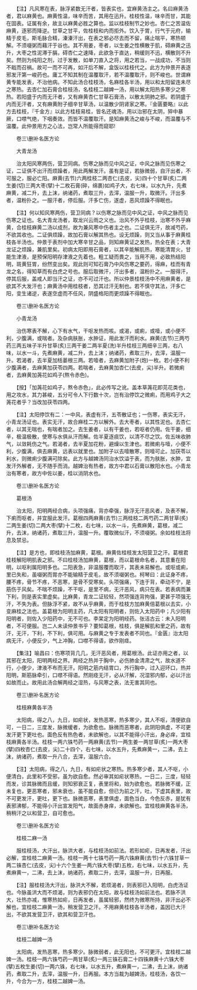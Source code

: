 <!-- { "loadSidebar": true } -->
　　【注】凡风寒在表，脉浮紧数无汗者，皆表实也，宜麻黄汤主之。名曰麻黄汤者，君以麻黄也。麻黄性温，味辛而苦，其用在迅升。桂枝性温，味辛而甘，其能在固表。证属有余，故主以麻黄必胜之算也。监以桂枝制节之妙也。杏仁之苦温佐麻黄，逐邪而降逆。甘草之甘平，佐桂枝和内而拒外。饮入于胃，行气于元府，输精于皮毛，斯毛脉合精，溱溱汗出，在表之邪必尽去而不留，痛止喘平，寒热顿解。不须啜粥而藉汗于谷也。其不用姜，枣者，以生姜之性横散于肌，碍麻黄之迅升，大枣之性泥滞于膈，碍杏仁之速降，此欲急于直达，稍缓则不迅，横散则不升矣。然则为纯阳之剂，过于发散，如单刀直入之将，用之若当，一战成功，不当则不戢而召祸。故可一而不可再，如汗后不解，盒饭以桂枝代之。此方为仲景开表逐邪发汗第一峻药也。庸工不知其制在温覆取汗，若不温覆取汗，则不峻也。世谓麻黄专能发表，不治他病。不知此汤合桂枝汤，名麻桂各半汤，用以和太阳留连未尽之寒热。去杏仁加石膏合桂枝汤，名桂枝二越婢一汤，用以解太阳热多寒少之寒热。若阳盛于内而无汗者，又有麻黄杏仁甘草石膏汤，以散太阴肺之邪。若阴盛于内而无汗者，又有麻黄附子细辛甘草汤，以温散少阴肾家之寒。『金匮要略』以此方去桂枝，『千金方』以此方桂枝易桂，皆名还魂汤，用以治邪在太阴，猝中暴厥，口噤气绝，下咽奏效。而皆不温覆取汗。是知麻黄汤之峻与不峻，而温覆与不温覆。此仲景用方之心法，岂常人所能得而窥耶!

　　卷三\删补名医方论

　　大青龙汤

　　治太阳风寒两伤，营卫同病。伤寒之脉而见中风之证，中风之脉而见伤寒之证，二证俱不出汗而烦躁者，用此两解发汗。虽有是证，若脉微弱，自汗出者，不可服之，服必亡阳。麻黄(去节)六两桂枝二两杏仁(去皮，尖)四十个甘草(炙)二两生姜(切)三两大枣(擘)十二枚石膏(碎，绵裹)如鸡子大，右七味，以水九升，先煮麻黄，减二升，去上沫，纳诸药，煮取三升，去滓，温服一升，取微汗。汗出多者，温粉扑之。一服汗者，停后服。汗多亡伤，遂虚，恶风烦躁不得眠也。

　　【注】何以知风寒两伤，营卫同病？以伤寒之脉而见中风之证，中风之脉而见伤寒之证也。名大青龙汤者，取龙兴云雨之义也。治风不外乎桂枝，治寒不外乎麻黄，合桂枝麻黄二汤以成剂，故为兼风寒中伤者主之也。二证俱无汗，故减芍药，不欲其收也。二证俱烦躁，故加石膏以解其热也。设无烦躁，则又当从事于麻黄桂枝各半汤也。仲景于表剂中加大寒辛甘之品，则知麻黄证之发热，热全在表；大青龙证之烦躁，兼肌里矣。初病太阳即用石膏者，以其辛能解肌热，寒能清胃火，甘能生津液，是预保阳明存津液之先着也。粗工疑而畏之，当用不用，必致热结阳明，斑黄狂胃，纷然变出矣。观此则可知石膏乃中风伤寒之要药，得麻，桂而有青龙之名，得知草而有白虎之号也。服后取微汗，汗出多者，温粉扑之。一服得汗，停其后服，盖戒人即当汗之证，亦不可过汗也。所以仲景桂枝汤中不用麻黄者，是欲其不大发汗也；麻黄汤中用桂枝者，恐其过汗无制也。若不慎守其法，汗多亡阳，变生诸逆，表遂空虚而不任风，阴盛格阳而更烦躁不得眠也。

　　卷三\删补名医方论

　　小青龙汤

　　治伤寒表不解，心下有水气，干呕发热而咳。或渴，或痢，或噎，或小便不利，少腹满，或喘者。及杂病肤胀，水肿证，用此发汗而利水。麻黄(去节)三两芍药三两五味子半升甘草(炙)三两干姜二两半夏(洗)半升桂枝三两细辛三两，右八味，以水一斗，先煮麻黄，减二升，去上沫；纳诸药，煮取三升，去滓，温服一升。若渴者，去半夏加栝蒌根三两。若噎者，去麻黄加附子(炮)一枚。若小便不利少腹满者，去麻黄加茯苓四两。若喘者，去麻黄加杏仁(去皮，尖)半升。若微痢者，去麻黄加荛花如鸡子(熬令赤色)。

　　【按】「加荛花如鸡子，熬令赤色」，此必传写之讹。盖本草荛花即芫花类也，用之攻水，其力甚峻，五分可令人下行数十次，岂有治停饮之微痢，而用鸡子大之荛花者乎？当改加茯苓四两。

　　【注】太阳停饮有二：一中风，表虚有汗，五苓散证也；一伤寒，表实无汗，小青龙汤证也。表实无汗，故合麻桂二方以解外。去大枣者，以其性泥也。去杏仁者，以其无喘也，有喘者加之。去生姜者，以有干姜也，若呕者仍用。佐干姜，细辛，极温极散，使寒与水俱从汗而解。佐半夏逐痰饮，以清不尽之饮。佐五味收肺气，以敛耗伤之气。若渴者，去半夏加花粉，避燥以生津也。若微痢与噎，小便不利，少腹满，俱去麻黄，远表以就里也。加附子以去噎散寒，则噎可止。加茯苓以利水，则微痢少腹满可除矣。此方与越婢汤同治水饮溢于表，而为肤胀，水肿，宜发汗外解者，无不随手而消。越婢治有热者，故方中君以石膏以散阳水也。小青龙治有寒者，故方中佐以姜，桂以消阴水也。

　　卷三\删补名医方论

　　葛根汤

　　治太阳，阳明两经合病，头项强痛，背亦牵强，脉浮无汗恶风者，及表不解，下痢而呕者，并宜服此发汗。葛根四两麻黄(去节)三两桂枝二两芍药二两甘草(炙)二两生姜(切)二两大枣(擘)十二枚，右七味，以水一斗，先煮麻黄，葛根，减二升，去沫，纳诸药，煮取三升，温服一升。覆取微似汗，不须啜粥。余如桂枝法将息及禁忌。

　　【注】是方也，即桂枝汤加麻黄，葛根。麻黄佐桂枝发太阳营卫之汗。葛根君桂枝解阳明肌表之邪。不曰桂枝汤加麻黄，葛根，而以葛根命名者，其意重在阳明，以呕利属阳明多也。二阳表急，非温服覆而取汗，其表未易解也。或呕或痢，里已失和，虽啜粥而胃亦不能输精于皮毛，故不须啜粥也。柯琴曰：此证身不疼，腰不疼，骨节不疼，不恶寒，是骨不受寒矣。头项强痛，下连于背，牵动不宁，是筋伤于风矣。不喘不烦躁，不干呕，是里不病，无汗恶风，病只在表。若表病而兼下利，则是表实里虚矣。比麻黄，青龙二证较轻，然项强连背拘强，更甚于项强无汗，不失为表。但脉浮不紧，故不从乎麻黄，而于桂枝方加麻黄倍葛根以去实，小变麻桂之法也。盖葛根为阳明主药，凡太阳有阳明者，则佐入太阳药中；凡少阳有阳明者，则佐入少阳药中，无不可也。李杲定为阳明经药。张洁古云：未入阳明者，不可便服。岂二人未读仲景书乎？要知葛根，桂枝，俱是解肌和里之药，故有汗，无汗，下利，不下利，俱可用。与麻黄之专于发表者不同也。『金匮』治太阳病无汗，小便反少，气上冲胸，口噤不得语，欲作刚痉。

　　【集注】喻昌曰：伤寒项背几几，无汗恶风者，用葛根汤。此证亦用之者，以其邪在太阳，阳明两经之界。两经之热并于胸中，必伤肺金清肃之气，故水道不行，小便少，津液不布而无汗。阳明之筋内结胃口，外行胸中，过入迎环口，热并阳明，斯筋脉牵引，口噤不得语。然刚痉无汗，必从汗解，况湿邪内郁，必以汗出如故而止。故用此汤合解两经之湿热，与风寒之表，法无害其同也。

　　卷三\删补名医方论

　　桂枝麻黄各半汤

　　太阳病，得之八，九日，如疟状，发热恶寒，热多寒少，其人不呕，清便欲自可，一日二，三度发，脉微缓者，为欲愈也。脉微而恶寒者，此阴阳俱虚，不可更发汗更下更吐也。面色反有热色者，未欲解也，以其不能得小汗出，身必痒，宜桂枝麻黄各半汤。桂枝一两六铢芍药一两麻黄(去节)一两生姜一两甘草(炙)一两大枣(擘)四枚杏仁(去皮，尖)二十四个，右七味，以水五升，先煮麻黄一，二沸，去上沫，纳诸药，煮取一升八合，去滓，温服六合。

　　【注】太阳病，得之八，九日，有如疟状之寒热。热多寒少者，其人不呕，小便清白，此里和不受邪，虽为欲自愈。然必审其如疟状寒热，一日二，三度，轻轻而发，诊其脉微而且缓，则知邪衰正复，表里将和，始为欲愈也。若脉微不缓，正未复也，更恶寒者，邪未衰也，虽不能自愈，但已为前之汗，吐，下虚其表里，故不可更发汗，更吐，更下也。脉微恶寒，表里俱虚，面色当白，今色反赤，是犹有表邪沸郁，不能得小汗出宣发阳气，故面赤身痒，未欲解也。宜桂枝麻黄各半汤，稍稍汗之以和营卫，自可愈也。

　　卷三\删补名医方论

　　桂枝二麻一汤

　　服桂枝汤，大汗出，脉洪大者，与桂枝汤如前法。若形如疟，日再发者，汗出必解，宜桂枝二麻黄一汤。桂枝一两十七铢芍药一两六铢麻黄(去节)十六铢甘草一两二铢杏仁(去皮，尖)十六个生姜一两六铢大枣(擘)五枚，右七味，以水五升，先煮麻黄一，二沸，去上沫，纳诸药，煮取二升，去滓，温服一升，日再服。

　　【注】服桂枝汤大汗出，脉洪大不解，若烦渴者，则表邪已入阳明，白虎汤证也。今脉虽洪大而不烦渴，则为表邪仍在太阳，故与桂枝汤如前法也。若脉不洪大，壮热亦减，惟寒热如疟，日再发者，虽属轻邪，然终为微寒所持，非汗出必不解也，宜桂枝二麻黄一汤，稍发营卫之汗。不用麻黄桂枝各半汤者，盖因已大汗出，不欲其发营卫汗，欲其和营卫汗也。

　　卷三\删补名医方论

　　桂枝二越婢一汤

　　太阳病，发热恶寒，热多寒少。脉微弱者，此无阳也，不可更汗。宜桂枝二越婢一汤。桂枝一两六铢芍药一两甘草(炙)一两三铢石膏二十四铢麻黄十六铢大枣(擘)五枚生姜(切)一两六铢，右七味，以水五升，煮麻黄一，二沸，去上沫，纳诸药，煮取二升，去滓，温服一升，日再服。本方当裁为越婢汤，桂枝汤，各饮一升，今合为一方，桂枝二越婢一汤。

